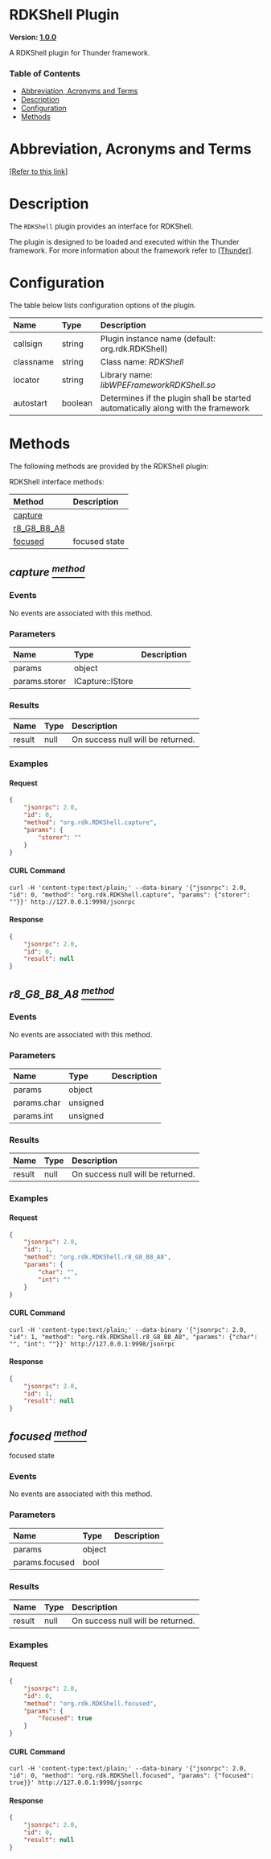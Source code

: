 <!-- Generated automatically, DO NOT EDIT! -->
<a id="head.RDKShell_Plugin"></a>
# RDKShell Plugin

**Version: [1.0.0](https://github.com/rdkcentral/rdkservices/blob/main/RDKShell/CHANGELOG.md)**

A RDKShell plugin for Thunder framework.

### Table of Contents

- [Abbreviation, Acronyms and Terms](#head.Abbreviation,_Acronyms_and_Terms)
- [Description](#head.Description)
- [Configuration](#head.Configuration)
- [Methods](#head.Methods)

<a id="head.Abbreviation,_Acronyms_and_Terms"></a>
# Abbreviation, Acronyms and Terms

[[Refer to this link](userguide/aat.md)]

<a id="head.Description"></a>
# Description

The `RDKShell` plugin provides an interface for RDKShell.

The plugin is designed to be loaded and executed within the Thunder framework. For more information about the framework refer to [[Thunder](#ref.Thunder)].

<a id="head.Configuration"></a>
# Configuration

The table below lists configuration options of the plugin.

| Name | Type | Description |
| :-------- | :-------- | :-------- |
| callsign | string | Plugin instance name (default: org.rdk.RDKShell) |
| classname | string | Class name: *RDKShell* |
| locator | string | Library name: *libWPEFrameworkRDKShell.so* |
| autostart | boolean | Determines if the plugin shall be started automatically along with the framework |

<a id="head.Methods"></a>
# Methods

The following methods are provided by the RDKShell plugin:

RDKShell interface methods:

| Method | Description |
| :-------- | :-------- |
| [capture](#method.capture) |  |
| [r8_G8_B8_A8](#method.r8_G8_B8_A8) |  |
| [focused](#method.focused) | focused state |

<a id="method.capture"></a>
## *capture [<sup>method</sup>](#head.Methods)*



### Events
No events are associated with this method.
### Parameters
| Name | Type | Description |
| :-------- | :-------- | :-------- |
| params | object |  |
| params.storer | ICapture::IStore |  |
### Results
| Name | Type | Description |
| :-------- | :-------- | :-------- |
| result | null | On success null will be returned. |

### Examples


#### Request

```json
{
    "jsonrpc": 2.0,
    "id": 0,
    "method": "org.rdk.RDKShell.capture",
    "params": {
        "storer": ""
    }
}
```


#### CURL Command

```curl
curl -H 'content-type:text/plain;' --data-binary '{"jsonrpc": 2.0, "id": 0, "method": "org.rdk.RDKShell.capture", "params": {"storer": ""}}' http://127.0.0.1:9998/jsonrpc
```


#### Response

```json
{
    "jsonrpc": 2.0,
    "id": 0,
    "result": null
}
```

<a id="method.r8_G8_B8_A8"></a>
## *r8_G8_B8_A8 [<sup>method</sup>](#head.Methods)*



### Events
No events are associated with this method.
### Parameters
| Name | Type | Description |
| :-------- | :-------- | :-------- |
| params | object |  |
| params.char | unsigned |  |
| params.int | unsigned |  |
### Results
| Name | Type | Description |
| :-------- | :-------- | :-------- |
| result | null | On success null will be returned. |

### Examples


#### Request

```json
{
    "jsonrpc": 2.0,
    "id": 1,
    "method": "org.rdk.RDKShell.r8_G8_B8_A8",
    "params": {
        "char": "",
        "int": ""
    }
}
```


#### CURL Command

```curl
curl -H 'content-type:text/plain;' --data-binary '{"jsonrpc": 2.0, "id": 1, "method": "org.rdk.RDKShell.r8_G8_B8_A8", "params": {"char": "", "int": ""}}' http://127.0.0.1:9998/jsonrpc
```


#### Response

```json
{
    "jsonrpc": 2.0,
    "id": 1,
    "result": null
}
```

<a id="method.focused"></a>
## *focused [<sup>method</sup>](#head.Methods)*

focused state

### Events
No events are associated with this method.
### Parameters
| Name | Type | Description |
| :-------- | :-------- | :-------- |
| params | object |  |
| params.focused | bool |  |
### Results
| Name | Type | Description |
| :-------- | :-------- | :-------- |
| result | null | On success null will be returned. |

### Examples


#### Request

```json
{
    "jsonrpc": 2.0,
    "id": 0,
    "method": "org.rdk.RDKShell.focused",
    "params": {
        "focused": true
    }
}
```


#### CURL Command

```curl
curl -H 'content-type:text/plain;' --data-binary '{"jsonrpc": 2.0, "id": 0, "method": "org.rdk.RDKShell.focused", "params": {"focused": true}}' http://127.0.0.1:9998/jsonrpc
```


#### Response

```json
{
    "jsonrpc": 2.0,
    "id": 0,
    "result": null
}
```


